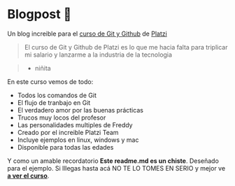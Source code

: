 # Blogpost 💚

Un blog increible para el [curso de Git y Github](https://platzi.com/cursos/git-github/  "curso de Git y Github") de [Platzi](https://platzi.com/ "Platzi")
> El curso de Git y Github de Platzi es lo que me hacia falta para triplicar mi salario y lanzarme a la industria de la tecnologia 

> - niñita

En este curso vemos de todo:
* Todos los comandos  de Git
* El flujo de tranbajo en Git
* El verdadero amor por las buenas prácticas
* Trucos muy locos del profesor
* Las personalidades multiples de Freddy
* Creado por el increible Platzi Team
* Incluye ejemplos en linux, windows y mac
* Disponible para todas las edades

Y como un amable recordatorio **Este readme.md es un chiste**. Deseñado para el ejemplo. Si lllegas hasta acá NO TE LO TOMES EN SERIO y mejor ve [**a ver el curso**](https://platzi.com/cursos/git-github/ "a ver el curso").